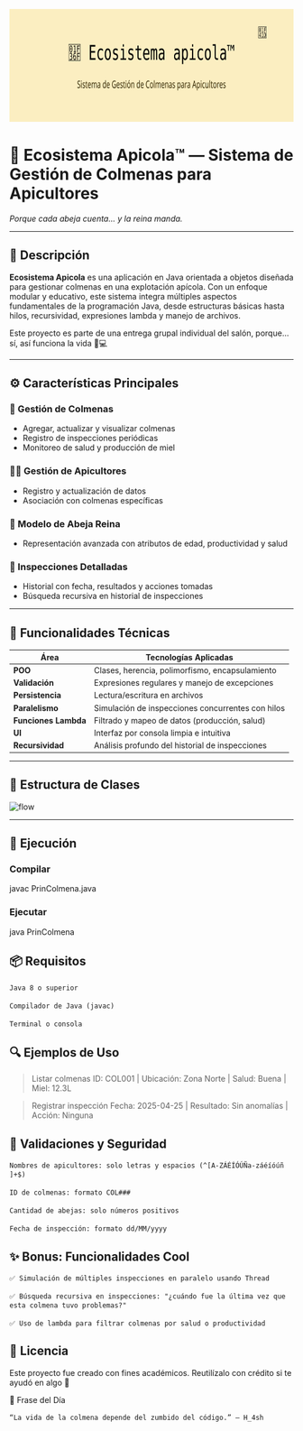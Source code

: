 <p align="center">
  <img src="assets/ecosistema-apicola-banner.svg" alt="Ecosistema Apicola™" width="800" height="200">
</p>

# 🍯 Ecosistema Apicola™ — Sistema de Gestión de Colmenas para Apicultores

*Porque cada abeja cuenta... y la reina manda.*

---

## 🐝 Descripción

**Ecosistema Apicola** es una aplicación en Java orientada a objetos diseñada para gestionar colmenas en una explotación apícola. Con un enfoque modular y educativo, este sistema integra múltiples aspectos fundamentales de la programación Java, desde estructuras básicas hasta hilos, recursividad, expresiones lambda y manejo de archivos.

Este proyecto es parte de una entrega grupal individual del salón, porque... sí, así funciona la vida 🐝💻

---

## ⚙️ Características Principales

### 🔧 Gestión de Colmenas
- Agregar, actualizar y visualizar colmenas
- Registro de inspecciones periódicas
- Monitoreo de salud y producción de miel

### 🧑‍🌾 Gestión de Apicultores
- Registro y actualización de datos
- Asociación con colmenas específicas

### 🐝 Modelo de Abeja Reina
- Representación avanzada con atributos de edad, productividad y salud

### 🧪 Inspecciones Detalladas
- Historial con fecha, resultados y acciones tomadas
- Búsqueda recursiva en historial de inspecciones

---

## 🧠 Funcionalidades Técnicas

| Área | Tecnologías Aplicadas |
|------|------------------------|
| **POO** | Clases, herencia, polimorfismo, encapsulamiento |
| **Validación** | Expresiones regulares y manejo de excepciones |
| **Persistencia** | Lectura/escritura en archivos |
| **Paralelismo** | Simulación de inspecciones concurrentes con hilos |
| **Funciones Lambda** | Filtrado y mapeo de datos (producción, salud) |
| **UI** | Interfaz por consola limpia e intuitiva |
| **Recursividad** | Análisis profundo del historial de inspecciones |

---

## 🐝 Estructura de Clases

![flow](https://github.com/user-attachments/assets/0e45064c-352f-4790-a118-251e2351af6a)


---

## 🚀 Ejecución

### Compilar
javac PrinColmena.java

### Ejecutar
java PrinColmena

## 📦 Requisitos

    Java 8 o superior

    Compilador de Java (javac)

    Terminal o consola

## 🔍 Ejemplos de Uso

> Listar colmenas
ID: COL001 | Ubicación: Zona Norte | Salud: Buena | Miel: 12.3L

> Registrar inspección
Fecha: 2025-04-25 | Resultado: Sin anomalías | Acción: Ninguna

## 🧯 Validaciones y Seguridad

    Nombres de apicultores: solo letras y espacios (^[A-ZÁÉÍÓÚÑa-záéíóúñ ]+$)

    ID de colmenas: formato COL###

    Cantidad de abejas: solo números positivos

    Fecha de inspección: formato dd/MM/yyyy

## ✨ Bonus: Funcionalidades Cool

    ✅ Simulación de múltiples inspecciones en paralelo usando Thread

    ✅ Búsqueda recursiva en inspecciones: "¿cuándo fue la última vez que esta colmena tuvo problemas?"

    ✅ Uso de lambda para filtrar colmenas por salud o productividad

## 🧾 Licencia

Este proyecto fue creado con fines académicos. Reutilízalo con crédito si te ayudó en algo 🐝

🐝 Frase del Día

    “La vida de la colmena depende del zumbido del código.” — H_4sh
